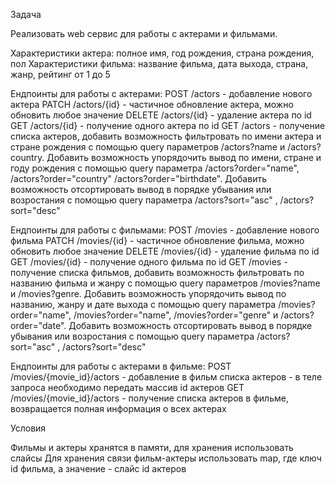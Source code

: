 Задача

Реализовать web сервис для работы с актерами и фильмами.

Характеристики актера: полное имя, год рождения, страна рождения, пол
Характеристики фильма: название фильма, дата выхода, страна, жанр, рейтинг от 1 до 5

Ендпоинты для работы с актерами:
POST /actors - добавление нового актера
PATCH /actors/{id} - частичное обновление актера, можно обновить любое значение
DELETE /actors/{id} - удаление актера по id
GET /actors/{id} - получение одного актера по id
GET /actors - получение списка актеров, добавить возможность фильтровать по имени актера и стране рождения с помощью query параметров /actors?name и /actors?country. Добавить возможность упорядочить вывод по имени, стране и году рождения с помощью query параметра /actors?order="name", /actors?order="country" /actors?order="birthdate". Добавить возможность отсортировать вывод в порядке убывания или возростания с помощью query параметра /actors?sort="asc" , /actors?sort="desc"

Ендпоинты для работы с фильмами:
POST /movies - добавление нового фильма
PATCH /movies/{id} - частичное обновление фильма, можно обновить любое значение
DELETE /movies/{id} - удаление фильма по id
GET /movies/{id} - получение одного фильма по id
GET /movies - получение списка фильмов, добавить возможность фильтровать по названию фильма и жанру с помощью query параметров /movies?name и /movies?genre. Добавить возможность упорядочить вывод по названию, жанру и дате выхода с помощью query параметра /movies?order="name", /movies?order="name", /movies?order="genre" и /actors?order="date". Добавить возможность отсортировать вывод в порядке убывания или возростания с помощью query параметра /actors?sort="asc" , /actors?sort="desc"

Ендпоинты для работы с актерами в фильме:
POST /movies/{movie_id}/actors - добавление в фильм списка актеров - в теле запроса необходимо передать массив id актеров
GET /movies/{movie_id}/actors - получение списка актеров в фильме, возвращается полная информация о всех актерах

Условия

Фильмы и актеры хранятся в памяти, для хранения использовать слайсы
Для хранения связи фильм-актеры использовать map, где ключ id фильма, а значение - слайс id актеров
